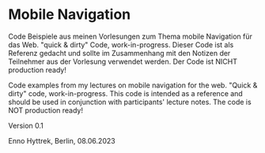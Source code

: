 # Mobile Navigation

Code Beispiele aus meinen Vorlesungen zum Thema mobile Navigation für das Web. "quick & dirty" Code, work-in-progress. Dieser Code ist als Referenz gedacht und sollte im Zusammenhang mit den Notizen der Teilnehmer aus der Vorlesung verwendet werden. Der Code ist NICHT production ready!

Code examples from my lectures on mobile navigation for the web. "Quick & dirty" code, work-in-progress. This code is intended as a reference and should be used in conjunction with participants' lecture notes. The code is NOT production ready!

Version 0.1

Enno Hyttrek,
Berlin, 08.06.2023
